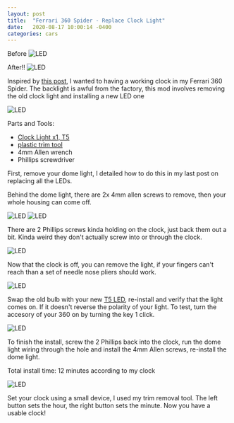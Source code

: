 ```yaml
---
layout: post
title:  "Ferrari 360 Spider - Replace Clock Light"
date:   2020-08-17 10:00:14 -0400
categories: cars
---
```


Before
![LED](/images/360-clock/1.jpg)

After!!
![LED](/images/360-clock/7.jpg)

Inspired by [this post](http://www.georgiajag.com/Ferrari/Clock/Clock.html), I wanted to having a working clock in my Ferrari 360 Spider. The backlight is awful from the factory, this mod involves removing the old clock light and installing a new LED one

![LED](/images/360-clock/1.jpg)

Parts and Tools:
* [Clock Light x1, T5](https://amzn.to/3IjYi8x)
* [plastic trim tool](https://amzn.to/41NBftE)
* 4mm Allen wrench
* Phillips screwdriver

First, remove your dome light, I detailed how to do this in my last post on replacing all the LEDs. 

Behind the dome light, there are 2x 4mm allen screws to remove, then your whole housing can come off. 

![LED](/images/360-clock/2.jpg)
![LED](/images/360-clock/3.jpg)

There are 2 Phillips screws kinda holding on the clock, just back them out a bit. Kinda weird they don't actually screw into or through the clock. 

![LED](/images/360-clock/4.jpg)


Now that the clock is off, you can remove the light, if your fingers can't reach than a set of needle nose pliers should work. 

![LED](/images/360-clock/6.jpg)

Swap the old bulb with your new [T5 LED](https://amzn.to/3IjYi8x), re-install and verify that the light comes on. If it doesn't reverse the polarity of your light. To test, turn the accesory of your 360 on by turning the key 1 click. 

![LED](/images/360-clock/5.jpg)

To finish the install, screw the 2 Phillips back into the clock, run the dome light wiring through the hole and install the 4mm Allen screws, re-install the dome light.

Total install time: 12 minutes according to my clock

![LED](/images/360-clock/7.jpg)

Set your clock using a small device, I used my trim removal tool. The left button sets the hour, the right button sets the minute. Now you have a usable clock!

